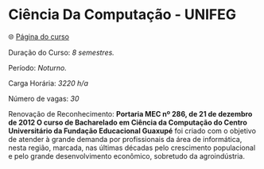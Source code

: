 # Ciência Da Computação - UNIFEG

:globe_with_meridians: [Página do curso](https://www.unifeg.edu.br/webacademico//site/descricaocurso.jsp?Ciencia-da-Computacao&codigocurso=101)

Duração do Curso: _8 semestres._

Período: _Noturno._

Carga Horária: _3220 h/a_

Número de vagas: _30_

Renovação de Reconhecimento: __Portaria MEC nº 286, de 21 de dezembro de 2012 O curso de Bacharelado em Ciência da Computação do Centro Universitário da Fundação Educacional Guaxupé__ foi criado com o objetivo de atender à grande demanda por profissionais da área de informática, nesta região, marcada, nas últimas décadas pelo crescimento populacional e pelo grande desenvolvimento econômico, sobretudo da agroindústria.

